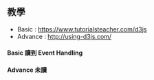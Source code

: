 教學
------
* Basic : https://www.tutorialsteacher.com/d3js
* Advance : http://using-d3js.com/

<h4>Basic 讀到 Event Handling</h4>
<h4>Advance 未讀</h4>
